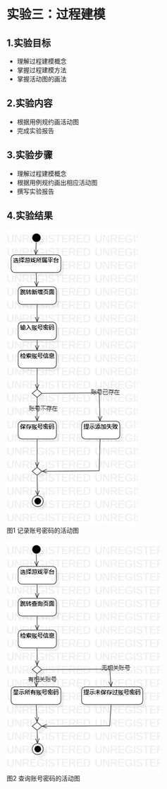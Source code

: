 # 实验三：过程建模

## 1.实验目标

- 理解过程建模概念
- 掌握过程建模方法
- 掌握活动图的画法

## 2.实验内容

- 根据用例规约画活动图
- 完成实验报告

## 3.实验步骤

- 理解过程建模概念
- 根据用例规约画出相应活动图
- 撰写实验报告

## 4.实验结果

![实验三活动图一](./Lab3_ActivityDiagram1.jpg)  
图1 记录账号密码的活动图

![实验三活动图二](./Lab3_ActivityDiagram2.jpg)  
图2 查询账号密码的活动图
